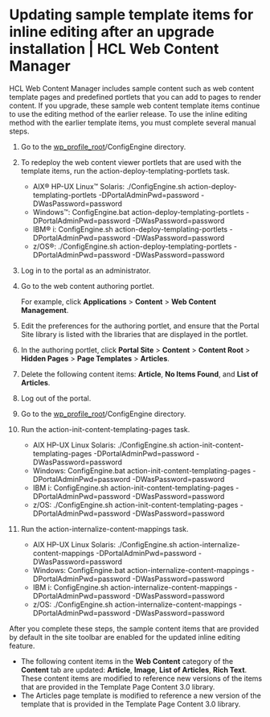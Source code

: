 # Updating sample template items for inline editing after an upgrade installation \| HCL Web Content Manager

HCL Web Content Manager includes sample content such as web content template pages and predefined portlets that you can add to pages to render content. If you upgrade, these sample web content template items continue to use the editing method of the earlier release. To use the inline editing method with the earlier template items, you must complete several manual steps.

1.  Go to the [wp\_profile\_root](../reference/wpsdirstr.md#wp_profile_root)/ConfigEngine directory.

2.  To redeploy the web content viewer portlets that are used with the template items, run the action-deploy-templating-portlets task.

    -   AIX® HP-UX Linux™ Solaris: ./ConfigEngine.sh action-deploy-templating-portlets -DPortalAdminPwd=password -DWasPassword=password
    -   Windows™: ConfigEngine.bat action-deploy-templating-portlets -DPortalAdminPwd=password -DWasPassword=password
    -   IBM® i: ConfigEngine.sh action-deploy-templating-portlets -DPortalAdminPwd=password -DWasPassword=password
    -   z/OS®: ./ConfigEngine.sh action-deploy-templating-portlets -DPortalAdminPwd=password -DWasPassword=password
3.  Log in to the portal as an administrator.

4.  Go to the web content authoring portlet.

    For example, click **Applications** \> **Content** \> **Web Content Management**.

5.  Edit the preferences for the authoring portlet, and ensure that the Portal Site library is listed with the libraries that are displayed in the portlet.

6.  In the authoring portlet, click **Portal Site** \> **Content** \> **Content Root** \> **Hidden Pages** \> **Page Templates** \> **Articles**.

7.  Delete the following content items: **Article**, **No Items Found**, and **List of Articles**.

8.  Log out of the portal.

9.  Go to the [wp\_profile\_root](../reference/wpsdirstr.md#wp_profile_root)/ConfigEngine directory.

10. Run the action-init-content-templating-pages task.

    -   AIX HP-UX Linux Solaris: ./ConfigEngine.sh action-init-content-templating-pages -DPortalAdminPwd=password -DWasPassword=password
    -   Windows: ConfigEngine.bat action-init-content-templating-pages -DPortalAdminPwd=password -DWasPassword=password
    -   IBM i: ConfigEngine.sh action-init-content-templating-pages -DPortalAdminPwd=password -DWasPassword=password
    -   z/OS: ./ConfigEngine.sh action-init-content-templating-pages -DPortalAdminPwd=password -DWasPassword=password
11. Run the action-internalize-content-mappings task.

    -   AIX HP-UX Linux Solaris: ./ConfigEngine.sh action-internalize-content-mappings -DPortalAdminPwd=password -DWasPassword=password
    -   Windows: ConfigEngine.bat action-internalize-content-mappings -DPortalAdminPwd=password -DWasPassword=password
    -   IBM i: ConfigEngine.sh action-internalize-content-mappings -DPortalAdminPwd=password -DWasPassword=password
    -   z/OS: ./ConfigEngine.sh action-internalize-content-mappings -DPortalAdminPwd=password -DWasPassword=password

After you complete these steps, the sample content items that are provided by default in the site toolbar are enabled for the updated inline editing feature.

-   The following content items in the **Web Content** category of the **Content** tab are updated: **Article**, **Image**, **List of Articles**, **Rich Text**. These content items are modified to reference new versions of the items that are provided in the Template Page Content 3.0 library.
-   The Articles page template is modified to reference a new version of the template that is provided in the Template Page Content 3.0 library.


